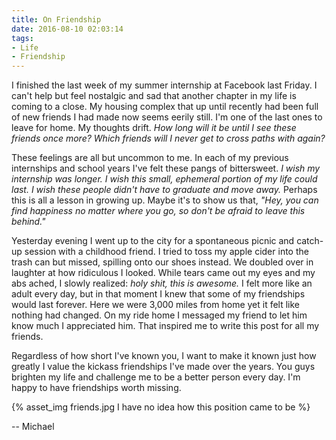 ```yaml
---
title: On Friendship
date: 2016-08-10 02:03:14
tags:
- Life
- Friendship
---
```


I finished the last week of my summer internship at Facebook last Friday. I can't help but feel nostalgic and sad that another chapter in my life is coming to a close. My housing complex that up until recently had been full of new friends I had made now seems eerily still. I'm one of the last ones to leave for home. My thoughts drift. *How long will it be until I see these friends once more? Which friends will I never get to cross paths with again?*

These feelings are all but uncommon to me. In each of my previous internships and school years I've felt these pangs of bittersweet. *I wish my internship was longer. I wish this small, ephemeral portion of my life could last. I wish these people didn't have to graduate and move away.* Perhaps this is all a lesson in growing up. Maybe it's to show us that, *"Hey, you can find happiness no matter where you go, so don't be afraid to leave this behind."*

Yesterday evening I went up to the city for a spontaneous picnic and catch-up session with a childhood friend. I tried to toss my apple cider into the trash can but missed, spilling onto our shoes instead. We doubled over in laughter at how ridiculous I looked. While tears came out my eyes and my abs ached, I slowly realized: *holy shit, this is awesome.* I felt more like an adult every day, but in that moment I knew that some of my friendships would last forever. Here we were 3,000 miles from home yet it felt like nothing had changed. On my ride home I messaged my friend to let him know much I appreciated him. That inspired me to write this post for all my friends.

Regardless of how short I've known you, I want to make it known just how greatly I value the kickass friendships I've made over the years. You guys brighten my life and challenge me to be a better person every day. I'm happy to have friendships worth missing.

{% asset_img friends.jpg I have no idea how this position came to be %}

-- Michael